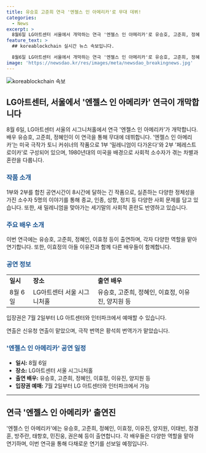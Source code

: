 ```yaml
---
title: 유승호 고준희 연극 '엔젤스 인 아메리카'로 무대 데뷔!
categories:
  - News
excerpt: >
  8월6일 LG아트센터 서울에서 개막하는 연극 '엔젤스 인 아메리카'로 유승호, 고준희, 정혜인 등이 연극 무대에 데뷔한다. 이 작품은 1980년대 미국을 배경으로 사회적 소수자의 이야기를 다루며, 종교, 인종, 성향, 정치 등 다양한 사회 문제를 다룬다. 작품은 1부와 2부를 합쳐 8시간에 달하는 긴 공연으로, 다양한 배우들이 다채로운 캐릭터를 소화한다. 이번 작품으로 다시 무대에 선 이효정과 함께, 다양한 배우들의 연기에 대한 기대감이 높다.
feature_text: >
  ## koreablockchain 실시간 뉴스 속보입니다.

  8월6일 LG아트센터 서울에서 개막하는 연극 '엔젤스 인 아메리카'로 유승호, 고준희, 정혜인 등이 연극 무대에 데뷔한다. 이 작품은 1980년대 미국을 배경으로 사회적 소수자의 이야기를 다루며, 종교, 인종, 성향, 정치 등 다양한 사회 문제를 다룬다. 작품은 1부와 2부를 합쳐 8시간에 달하는 긴 공연으로, 다양한 배우들이 다채로운 캐릭터를 소화한다. 이번 작품으로 다시 무대에 선 이효정과 함께, 다양한 배우들의 연기에 대한 기대감이 높다.
image: 'https://newsdao.kr/res/images/meta/newsdao_breakingnews.jpg'
---
```


<p><img src="https://newsdao.kr/res/images/meta/newsdao_breakingnews.jpg" alt="koreablockchain 속보" /></p>

<h2 data-ke-size="size26">LG아트센터, 서울에서 '엔젤스 인 아메리카' 연극이 개막합니다</h2>

<p data-ke-size="size16">8월 6일, LG아트센터 서울의 시그니처홀에서 연극 '엔젤스 인 아메리카'가 개막합니다. 배우 유승호, 고준희, 정혜인이 이 연극을 통해 무대에 데뷔합니다. '엔젤스 인 아메리카'는 미국 극작가 토니 커쉬너의 작품으로 1부 '밀레니엄이 다가온다'와 2부 '페레스트로이카'로 구성되어 있으며, 1980년대의 미국을 배경으로 사회적 소수자가 겪는 차별과 혼란을 다룹니다.</p>

<h3><b><span style="color: #1a5490;">작품 소개</span></b></h3>

<p data-ke-size="size16">1부와 2부를 합친 공연시간이 8시간에 달하는 긴 작품으로, 실존하는 다양한 정체성을 가진 소수자 5명의 이야기를 통해 종교, 인종, 성향, 정치 등 다양한 사회 문제를 담고 있습니다. 또한, 새 밀레니엄을 맞아가는 세기말의 사회적 혼란도 반영하고 있습니다.</p>

<h3><b><span style="color: #1a5490;">주요 배우 소개</span></b></h3>

<p data-ke-size="size16">이번 연극에는 유승호, 고준희, 정혜인, 이효정 등이 출연하며, 각자 다양한 역할을 맡아 연기합니다. 또한, 이효정의 아들 이유진과 함께 다른 배우들이 함께합니다.</p>

<h3><b><span style="color: #1a5490;">공연 정보</span></b></h3>

<table>
    <tr>
        <td><b>일시</b></td>
        <td><b>장소</b></td>
        <td><b>출연 배우</b></td>
    </tr>
    <tr>
        <td>8월 6일</td>
        <td>LG아트센터 서울 시그니처홀</td>
        <td>유승호, 고준희, 정혜인, 이효정, 이유진, 양지원 등</td>
    </tr>
</table>

<p data-ke-size="size16">입장권은 7월 2일부터 LG 아트센터와 인터파크에서 예매할 수 있습니다.</p>

<p data-ke-size="size16">연출은 신유청 연출이 맡았으며, 극작 번역은 황석희 번역가가 맡았습니다.</p>

<h3><b><span style="color: #1a5490;">'엔젤스 인 아메리카' 공연 일정</span></b></h3>

<ul>
    <li><b>일시:</b> 8월 6일</li>
    <li><b>장소:</b> LG아트센터 서울 시그니처홀</li>
    <li><b>출연 배우:</b> 유승호, 고준희, 정혜인, 이효정, 이유진, 양지원 등</li>
    <li><b>입장권 예매:</b> 7월 2일부터 LG 아트센터와 인터파크에서 가능</li>
</ul>

<hr>

<h2 data-ke-size="size26">연극 '엔젤스 인 아메리카' 출연진</h2>

<p data-ke-size="size16">'엔젤스 인 아메리카'에는 유승호, 고준희, 정혜인, 이효정, 이유진, 양지원, 이태빈, 정경훈, 방주란, 태항호, 민진웅, 권은혜 등이 출연합니다. 각 배우들은 다양한 역할을 맡아 연기하며, 이번 연극을 통해 다채로운 연기를 선보일 예정입니다.</p>


